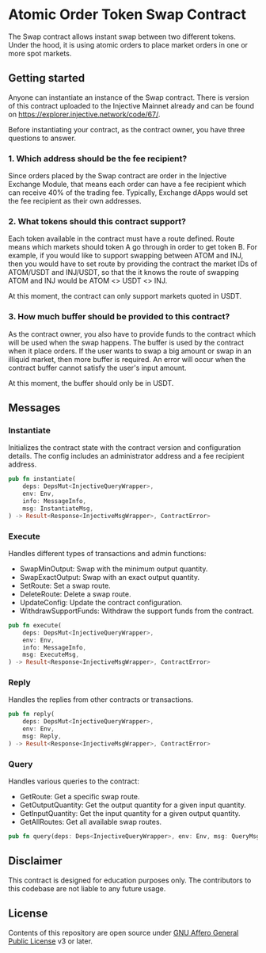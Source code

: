 # Atomic Order Token Swap Contract

The Swap contract allows instant swap between two different tokens. Under the hood, it is using atomic orders to place market orders in one or more spot markets.

## Getting started

Anyone can instantiate an instance of the Swap contract. There is version of this contract uploaded to the Injective Mainnet already and can be found on https://explorer.injective.network/code/67/.

Before instantiating your contract, as the contract owner, you have three questions to answer.

### 1. Which address should be the fee recipient?

Since orders placed by the Swap contract are order in the Injective Exchange Module, that means each order can have a fee recipient which can receive 40% of the trading fee. Typically, Exchange dApps would set the fee recipient as their own addresses.

### 2. What tokens should this contract support?

Each token available in the contract must have a route defined. Route means which markets should token A go through in order to get token B. For example, if you would like to support swapping between ATOM and INJ, then you would have to set route by providing the contract the market IDs of ATOM/USDT and INJ/USDT, so that the it knows the route of swapping ATOM and INJ would be ATOM <> USDT <> INJ.

At this moment, the contract can only support markets quoted in USDT.

### 3. How much buffer should be provided to this contract?

As the contract owner, you also have to provide funds to the contract which will be used when the swap happens. The buffer is used by the contract when it place orders. If the user wants to swap a big amount or swap in an illiquid market, then more buffer is required. An error will occur when the contract buffer cannot satisfy the user's input amount.

At this moment, the buffer should only be in USDT.

## Messages

### Instantiate

Initializes the contract state with the contract version and configuration details. The config includes an administrator address and a fee recipient address.

```rust
pub fn instantiate(
    deps: DepsMut<InjectiveQueryWrapper>,
    env: Env,
    info: MessageInfo,
    msg: InstantiateMsg,
) -> Result<Response<InjectiveMsgWrapper>, ContractError>
```

### Execute

Handles different types of transactions and admin functions:

- SwapMinOutput: Swap with the minimum output quantity.
- SwapExactOutput: Swap with an exact output quantity.
- SetRoute: Set a swap route.
- DeleteRoute: Delete a swap route.
- UpdateConfig: Update the contract configuration.
- WithdrawSupportFunds: Withdraw the support funds from the contract.

```rust
pub fn execute(
    deps: DepsMut<InjectiveQueryWrapper>,
    env: Env,
    info: MessageInfo,
    msg: ExecuteMsg,
) -> Result<Response<InjectiveMsgWrapper>, ContractError>
```

### Reply

Handles the replies from other contracts or transactions.

```rust
pub fn reply(
    deps: DepsMut<InjectiveQueryWrapper>,
    env: Env,
    msg: Reply,
) -> Result<Response<InjectiveMsgWrapper>, ContractError>
```

### Query

Handles various queries to the contract:

- GetRoute: Get a specific swap route.
- GetOutputQuantity: Get the output quantity for a given input quantity.
- GetInputQuantity: Get the input quantity for a given output quantity.
- GetAllRoutes: Get all available swap routes.

```rust
pub fn query(deps: Deps<InjectiveQueryWrapper>, env: Env, msg: QueryMsg) -> StdResult<Binary>
```

## Disclaimer

This contract is designed for education purposes only. The contributors to this codebase are not liable to any future usage.


## License

Contents of this repository are open source under [GNU Affero General Public License](./LICENSE) v3 or later.
